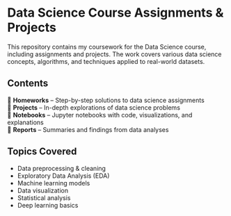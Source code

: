 # **Data Science Course Assignments & Projects**  

This repository contains my coursework for the Data Science course, including assignments and projects. The work covers various data science concepts, algorithms, and techniques applied to real-world datasets.  

## **Contents**  
📌 **Homeworks** – Step-by-step solutions to data science assignments  
📌 **Projects** – In-depth explorations of data science problems  
📌 **Notebooks** – Jupyter notebooks with code, visualizations, and explanations  
📌 **Reports** – Summaries and findings from data analyses  

## **Topics Covered**  
- Data preprocessing & cleaning
- Exploratory Data Analysis (EDA)  
- Machine learning models
- Data visualization 
- Statistical analysis  
- Deep learning basics 
